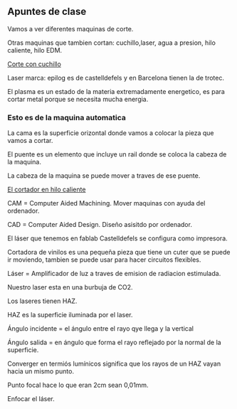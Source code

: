 ## Apuntes de clase

Vamos a ver diferentes maquinas de corte.

Otras maquinas que tambien cortan: cuchillo,laser, agua a presion, hilo caliente, hilo EDM.

[Corte con cuchillo](https://www.youtube.com/watch?v=PG9lJOnNTzQ)

Laser marca: epilog es de castelldefels y en Barcelona tienen la de trotec.

El plasma es un estado de la materia extremadamente energetico, es para cortar metal porque se necesita mucha energia.

### Esto es de la maquina automatica 

La cama es la superficie orizontal donde vamos a colocar la pieza que vamos a cortar.

El puente es un elemento que incluye un rail donde se coloca  la cabeza de la maquina.

La cabeza de la maquina se puede mover a traves de ese puente.

[El cortador en hilo caliente](https://www.youtube.com/supported_browsers)

CAM = Computer Aided Machining. Mover maquinas con ayuda del ordenador.

CAD = Computer Aided Design. Diseño asisitdo por ordenador.

El láser que tenemos en fablab Castelldefels se configura como impresora.

Cortadora de vinilos es una pequeña pieza que tiene un cuter que se puede ir moviendo, tambien se puede 
usar para hacer circuitos flexibles.

Láser = Amplificador de luz a traves de emision de radiacion estimulada.

Nuestro laser esta en una burbuja de CO2.

Los laseres tienen HAZ.

HAZ es la superficie iluminada por el laser.

Ángulo incidente = el ángulo entre el rayo qye llega y la vertical

Ángulo salida = en ángulo que forma el rayo reflejado por la normal de la superficie. 

Converger en termiós lumínicos significa que los rayos de un HAZ vayan hacia un mismo punto.

Punto focal hace lo que eran 2cm sean 0,01mm.

Enfocar el láser.

